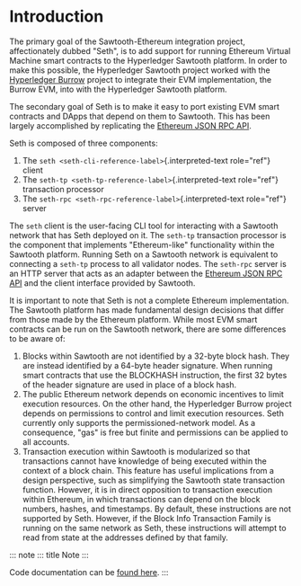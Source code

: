 # Introduction

The primary goal of the Sawtooth-Ethereum integration project,
affectionately dubbed \"Seth\", is to add support for running Ethereum
Virtual Machine smart contracts to the Hyperledger Sawtooth platform. In
order to make this possible, the Hyperledger Sawtooth project worked
with the [Hyperledger Burrow](https://github.com/hyperledger/burrow)
project to integrate their EVM implementation, the Burrow EVM, into with
the Hyperledger Sawtooth platform.

The secondary goal of Seth is to make it easy to port existing EVM smart
contracts and DApps that depend on them to Sawtooth. This has been
largely accomplished by replicating the [Ethereum JSON RPC
API](https://github.com/ethereum/wiki/wiki/JSON-RPC).

Seth is composed of three components:

1.  The `seth <seth-cli-reference-label>`{.interpreted-text role="ref"}
    client
2.  The `seth-tp <seth-tp-reference-label>`{.interpreted-text
    role="ref"} transaction processor
3.  The `seth-rpc <seth-rpc-reference-label>`{.interpreted-text
    role="ref"} server

The `seth` client is the user-facing CLI tool for interacting with a
Sawtooth network that has Seth deployed on it. The `seth-tp` transaction
processor is the component that implements \"Ethereum-like\"
functionality within the Sawtooth platform. Running Seth on a Sawtooth
network is equivalent to connecting a `seth-tp` process to all validator
nodes. The `seth-rpc` server is an HTTP server that acts as an adapter
between the [Ethereum JSON RPC
API](https://github.com/ethereum/wiki/wiki/JSON-RPC) and the client
interface provided by Sawtooth.

It is important to note that Seth is not a complete Ethereum
implementation. The Sawtooth platform has made fundamental design
decisions that differ from those made by the Ethereum platform. While
most EVM smart contracts can be run on the Sawtooth network, there are
some differences to be aware of:

1.  Blocks within Sawtooth are not identified by a 32-byte block hash.
    They are instead identified by a 64-byte header signature. When
    running smart contracts that use the BLOCKHASH instruction, the
    first 32 bytes of the header signature are used in place of a block
    hash.
2.  The public Ethereum network depends on economic incentives to limit
    execution resources. On the other hand, the Hyperledger Burrow
    project depends on permissions to control and limit execution
    resources. Seth currently only supports the permissioned-network
    model. As a consequence, \"gas\" is free but finite and permissions
    can be applied to all accounts.
3.  Transaction execution within Sawtooth is modularized so that
    transactions cannot have knowledge of being executed within the
    context of a block chain. This feature has useful implications from
    a design perspective, such as simplifying the Sawtooth state
    transaction function. However, it is in direct opposition to
    transaction execution within Ethereum, in which transactions can
    depend on the block numbers, hashes, and timestamps. By default,
    these instructions are not supported by Seth. However, if the Block
    Info Transaction Family is running on the same network as Seth,
    these instructions will attempt to read from state at the addresses
    defined by that family.

::: note
::: title
Note
:::

Code documentation can be [found here](../cargo/seth/index.html).
:::

<!--
  Copyright 2017 Intel Corporation

  Licensed under the Apache License, Version 2.0 (the "License");
  you may not use this file except in compliance with the License.
  You may obtain a copy of the License at

      http://www.apache.org/licenses/LICENSE-2.0

  Unless required by applicable law or agreed to in writing, software
  distributed under the License is distributed on an "AS IS" BASIS,
  WITHOUT WARRANTIES OR CONDITIONS OF ANY KIND, either express or implied.
  See the License for the specific language governing permissions and
  limitations under the License.
-->
